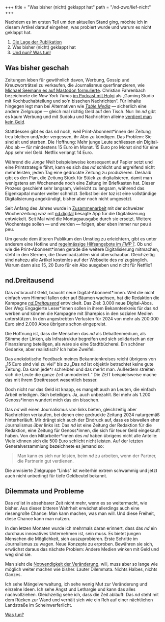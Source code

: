 +++
title = "Was bisher (nicht) geklappt hat"
path = "/nd-zwo/lief-nicht"
+++

Nachdem es im ersten Teil um den aktuellen Stand ging, möchte ich in diesem Artikel darauf eingehen, was probiert wurde und warum es nicht geklappt hat.

1. [Die Lage der Publikation](/nd-zwo-die-lage/)
2. Was bisher (nicht) geklappt hat
3. [Und nun? Was tun!](/nd-zwo/was-tun/)

<!-- more -->

## Was bisher geschah

Zeitungen leben für gewöhnlich davon, Werbung, Gossip und Kreuzworträtsel zu verkaufen, die Journalismus querfinanzieren, wie [Michael Seemann es auf Mastodon formulierte](https://fnordon.de/@mspro/112665708549765732). Christian Fahrenbach bezeichnete die _New York Times_ [im Podcast mit Holgi](https://uebermedien.de/96410/worum-geht-es-beim-skandal-der-washington-post/) als „Gaming Studio mit Kochbuchabteilung und so'n bisschen Nachrichten“.
Für Inhalte hingegen legt man bei Alternativen wie [_Table.Media_](https://table.media) — sicherlich eine andere Zielgruppe — gleich mal richtig Geld auf den Tisch.
Nur: Im _nd_ gibt es kaum Werbung und mit Sudoku und Nachrichten alleine [verdient man kein Geld](https://bullenscheisse.de/2018-11-15-zeitungen/).

Stattdessen gibt es das _nd_ noch, weil Print-Abonnent\*innen der Zeitung treu bleiben und/oder vergessen, ihr Abo zu kündigen.
Das Problem: Sie sind alt und sterben.
Die Hoffnung: Mehr junge Leute schliessen ein Digital-Abo ab — für mindestens 15 Euro im Monat.
15 Euro pro Monat sind für eine App sehr viel Geld.
Netflix verlangt 14 Euro.

Während die _Junge Welt_ beispielsweise konsequent auf Papier setzt und eine Printstrategie fährt, kann es sich das _nd_ schlicht und ergreifend nicht mehr leisten, jeden Tag eine gedruckte Zeitung zu produzieren.
Deshalb gibt es den Plan, die Zeitung Stück für Stück zu digitalisieren, damit man wenigstens am Wochenende noch eine Zeitung im Briefkasten hat.
Dieser Prozess geschieht sehr langsam, vielleicht zu langsam, während das Eigenkapital munter weiter schmilzt.
Selbst bei der _taz_ ist eine vollständige Digitalisierung angekündigt, bisher aber noch nicht umgesetzt. 

Seit Anfang des Jahres wurde in [Zusammenarbeit](https://www.nd-aktuell.de/artikel/1181948.homestory-app-nd-digital-neues-aus-der-postkapitalistischen-zukunft.html) mit der schweizer Wochenzeitung _woz_ mit [nd.digital](https://genossenschaft.nd-aktuell.de/digital) besagte App für die Digitalisierung entwickelt.
Seit Mai wird die Montagsausgabe durch sie ersetzt.
Weitere Wochentage sollen — und werden — folgen, aber eben immer nur peu à peu.

Um gerade dem älteren Publikum den Umstieg zu erleichtern, gibt es unter anderem eine Hotline und [regelmässige Hilfsangebote im _FMP 1_](https://www.nd-aktuell.de/termine/90885.html).
Ob und wie die Print-Abonnent\*innen gerade die weitere Digitalisierung mitmachen, steht in den Sternen, die Downloadzahlen sind überschaubar.
Gleichzeitig sind nahezu alle Artikel kostenlos auf der Webseite des _nd_ zugänglich. 
Warum dann also 15, 20 Euro für ein Abo ausgeben und nicht für Netflix?

## nd.Dreitausend

Das _nd_ braucht Geld, braucht neue Digital-Abonnent\*innen. Weil die nicht einfach vom Himmel fallen oder auf Bäumen wachsen, hat die Redaktion die Kampagne [_nd.Dreitausend_](https://genossenschaft.nd-aktuell.de/nd-dreitausend) entwickelt. Das Ziel: 3.000 neue Digital-Abos.
Der Weg: Engagierte Leser\*innen sollen in ihrem Bekanntenkreis für das _nd_ werben und können die Kampagne mit Sharepics in den sozialen Medien unterstützen.
In den angestrebten Verlusten für 2024 von mehr als 200.000 Euro sind 2.000 Abos übrigens schon eingepreist.

Die Hoffnung ist, dass die Menschen das _nd_ als Debattenmedium, als Stimme der Linken, als Infrastruktur begreifen und sich solidarisch an der Finanzierung beteiligen, als wäre sie eine Stadtbücherei. Ein schöner Gedanke, aber realistisch? Ich habe Zweifel.

Das anekdotische Feedback meines Bekanntenkreises reicht übrigens von „15 Euro sind viel zu viel“ bis zu „Das _nd_ ist objektiv betrachtet keine gute Zeitung. Da kann jede\*r schreiben und das merkt man. Außerdem streiten sich die Leute die ganze Zeit unmoderiert.“
Die ZEIT beispielsweise mache das mit ihrem Streitressort wesentlich besser.

Doch nicht nur das Geld ist knapp, es mangelt auch an Leuten, die einfach Arbeit erledigen.
Sich beteiligen.
Ja, auch unbezahlt.
Bei mehr als 1.200 Genoss\*innen wundert mich das ein bisschen.

Das _nd_ will einen Journalismus _von_ links bieten, gleichzeitig aber Nachrichten verkaufen, bei denen eine gedruckte Zeitung 2024 naturgemäß hinterherläuft.
Mir drängt sich auch der Eindruck auf, dass es bisweilen eher Journalismus _über_ links ist: Das _nd_ ist eine Zeitung der Redaktion für die Redaktion, eine Zeitung für Genoss\*innen, die sich für teuer Geld eingekauft haben.
Von den Mitarbeiter\*innen des _nd_ haben übrigens nicht alle Anteile: Viele können sich die 500 Euro schlicht nicht leisten.
Auf der letzten Generalversammlung bezeichnete es jemand so:

> Man kann es sich nur leisten, beim _nd_ zu arbeiten, wenn der Partner, die Partnerin gut verdienen.

Die anvisierte Zielgruppe "Links" ist weiterhin extrem schwammig und jetzt auch nicht unbedingt für tiefe Geldbeutel bekannt.

## Dilemmata und Probleme

Das _nd_ ist in absehbarer Zeit nicht mehr, wenn es so weitermacht, wie bisher.
Aus dieser bitteren Wahrheit erwächst allerdings auch eine riesengroße Chance: Man kann machen, was man will.
Und diese Freiheit, diese Chance kann man nutzen.

In den letzen Monaten wurde ich mehrmals daran erinnert, dass das _nd_ ein durchaus innovatives Unternehmen ist, sein muss.
Es bietet jungen Menschen die Möglichkeit, sich auszuprobieren. Erste Schritte im Journalismus zu wagen.
Neue Konzepte zu erproben.
Bewähren sie sich, erwächst daraus das nächste Problem: Andere Medien winken mit Geld und weg sind sie.

Man sieht die [Notwendigkeit der Veränderung](https://www.nd-aktuell.de/artikel/1183187.nd-genossenschaft-licht-am-ende-des-tunnels.html), will, muss aber so lange wie möglich weiter machen wie bisher.
Lauter Dilemmata.
Nichts Halbes, nichts Ganzes. 

Ich sehe Mängelverwaltung, ich sehe wenig Mut zur Veränderung und einzelne Ideen.
Ich sehe Angst und Lethargie und kann das alles nachvollziehen.
Gleichzeitig sehe ich, dass die Zeit abläuft: Das _nd_ steht mit dem Rücken zur Wand und verhält sich wie ein Reh auf einer nächtlichen Landstraße im Scheinwerferlicht.

[Was tun?](/nd-zwo/was-tun)